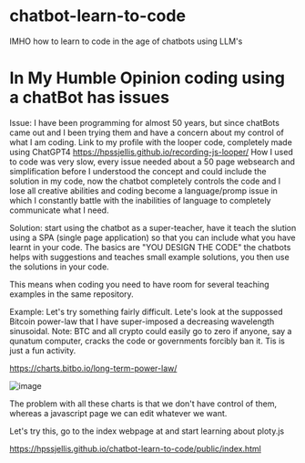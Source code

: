 # chatbot-learn-to-code
IMHO how to learn to code in the age of chatbots using LLM's


# In My Humble Opinion coding using a chatBot has issues


Issue: I have been programming for almost 50 years, but since chatBots came out and I been trying them and have a concern about my control of what I am coding. Link to my profile with the looper code, completely made using ChatGPT4  https://hpssjellis.github.io/recording-js-looper/  How I used to code was very slow, every issue needed about a 50 page websearch and simplification before I understood the concept and could include the solution in my code, now the chatbot completely controls the code and I lose all creative abilities and coding become a language/promp issue in which I constantly battle with the inabilities of language to completely communicate what I need.

Solution: start using the chatbot as a super-teacher, have it teach the slution using a SPA (single page application) so that you can include what you have learnt in your code. The basics are "YOU DESIGN THE CODE" the chatbots helps with suggestions and teaches small example solutions, you then use the solutions in your code.


This means when coding you need to have room for several teaching examples in the same repository. 


Example:  Let's try something fairly difficult. Lete's look at the suppossed Bitcoin power-law that I have super-imposed a decreasing wavelength sinusoidal. Note: BTC and all crypto could easily go to zero if anyone, say a qunatum computer, cracks the code or governments forcibly ban it. Tis is just a fun activity.

https://charts.bitbo.io/long-term-power-law/


![image](https://github.com/hpssjellis/chatbot-learn-to-code/assets/5605614/be6935fa-c884-46bd-8d5b-1bca06219cee)


The problem with all these charts is that we don't have control of them, whereas a javascript page we can edit whatever we want.

Let's try this, go to the index webpage at and start learning about ploty.js

https://hpssjellis.github.io/chatbot-learn-to-code/public/index.html




